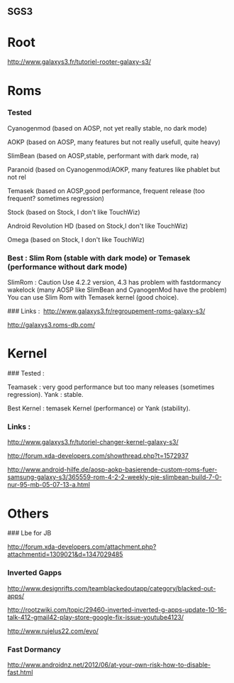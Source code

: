 SGS3
----

Root
====
http://www.galaxys3.fr/tutoriel-rooter-galaxy-s3/

Roms
====

### Tested

Cyanogenmod (based on AOSP, not yet really stable, no dark mode)

AOKP (based on AOSP, many features but not really usefull, quite heavy)

SlimBean (based on AOSP,stable, performant with dark mode, ra) 

Paranoid (based on Cyanogenmod/AOKP, many features like phablet but not rel

Temasek (based on AOSP,good performance, frequent release (too frequent? sometimes regression)

Stock (based on Stock, I don't like TouchWiz)

Android Revolution HD (based on Stock,I don't like TouchWiz)

Omega (based on Stock, I don't like TouchWiz)

### Best : Slim Rom (stable with dark mode) or Temasek (performance without dark mode)
SlimRom : Caution Use 4.2.2 version, 4.3 has problem with fastdormancy wakelock (many AOSP like SlimBean and CyanogenMod have the problem)
You can use Slim Rom with Temasek kernel (good choice).

### Links : 
http://www.galaxys3.fr/regroupement-roms-galaxy-s3/

http://galaxys3.roms-db.com/


Kernel
======

### Tested :

Teamasek : very good performance but too many releases (sometimes regression).
Yank : stable.

Best Kernel : temasek Kernel (performance) or Yank (stability).

### Links :
http://www.galaxys3.fr/tutoriel-changer-kernel-galaxy-s3/

http://forum.xda-developers.com/showthread.php?t=1572937

http://www.android-hilfe.de/aosp-aokp-basierende-custom-roms-fuer-samsung-galaxy-s3/365559-rom-4-2-2-weekly-pie-slimbean-build-7-0-nur-95-mb-05-07-13-a.html


Others
======

### Lbe for JB

http://forum.xda-developers.com/attachment.php?attachmentid=1309021&d=1347029485

### Inverted Gapps

http://www.designrifts.com/teamblackedoutapp/category/blacked-out-apps/

http://rootzwiki.com/topic/29460-inverted-inverted-g-apps-update-10-16-talk-412-gmail42-play-store-google-fix-issue-youtube4123/

http://www.rujelus22.com/evo/

### Fast Dormancy

http://www.androidnz.net/2012/06/at-your-own-risk-how-to-disable-fast.html



